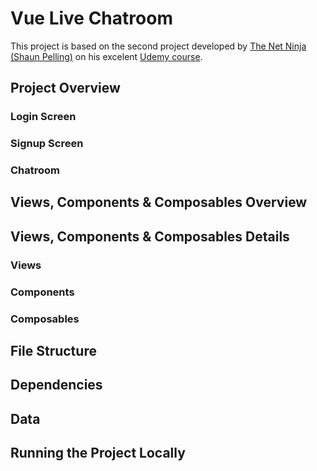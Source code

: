 # Vue Live Chatroom
This project is based on the second project developed by [The Net Ninja (Shaun Pelling)](https://www.youtube.com/channel/UCW5YeuERMmlnqo4oq8vwUpg) on his excelent [Udemy course](https://www.udemy.com/course/build-web-apps-with-vuejs-firebase).

## Project Overview

### Login Screen

### Signup Screen

### Chatroom

## Views, Components & Composables Overview

## Views, Components & Composables Details

### Views

### Components

### Composables

## File Structure

## Dependencies

## Data

## Running the Project Locally
